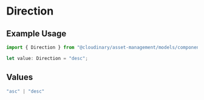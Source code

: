 # Direction

## Example Usage

```typescript
import { Direction } from "@cloudinary/asset-management/models/components";

let value: Direction = "desc";
```

## Values

```typescript
"asc" | "desc"
```